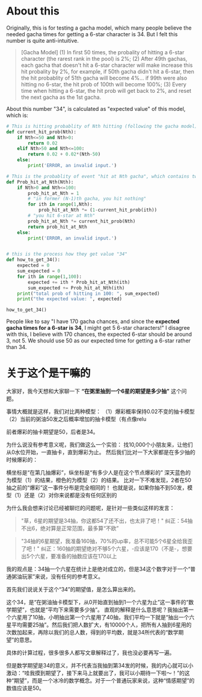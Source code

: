 # About this
Originally, this is for testing a gacha model, which many people believe the needed gacha times for getting a 6-star character is 34. But I felt this number is quite anti-intuitive.

> [Gacha Model]
> (1) In first 50 times, the probality of hitting a 6-star character (the rarest rank in the pool) is 2%; 
> (2) After 49th gachas, each gacha that doesn't hit a 6-star character will make increase this hit probality by 2%, for example, if 50th gacha didn't hit a 6-star, then the hit probablity of 51th gacha will become 4%... if 99th were also hitting no 6-star, the hit prob of 100th will become 100%; 
> (3) Every time when hitting a 6-star, the hit prob will get back to 2%, and reset the next gacha as the 1st gacha.

About this number "34", is calculated as "expected value" of this model, which is:
```python
# This is hitting probablity of Nth hitting (following the gacha model)
def current_hit_prob(Nth):
	if Nth<=50 and Nth>0:
		return 0.02
	elif Nth>50 and Nth<=100:
		return 0.02 + 0.02*(Nth-50)
	else:
		print('ERROR, an invalid input.')

# This is the probablity of event "hit at Nth gacha", which contains two parts: "in former (N-1)th gacha, you hit nothing" and "you hit 6-star at Nth"
def Prob_hit_at_Nth(Nth):
	if Nth>0 and Nth<=100:
		prob_hit_at_Nth = 1
		# "in former (N-1)th gacha, you hit nothing"
		for ith in range(1,Nth):
			prob_hit_at_Nth *= (1-current_hit_prob(ith))
		# "you hit 6-star at Nth"
		prob_hit_at_Nth *= current_hit_prob(Nth)
		return prob_hit_at_Nth
	else:
		print('ERROR, an invalid input.')


# this is the process how they get value "34"
def how_to_get_34():
	expected = 0
	sum_expected = 0
	for ith in range(1,100):
		expected += ith * Prob_hit_at_Nth(ith)
		sum_expected += Prob_hit_at_Nth(ith)
	print("total prob of hitting in 100: ", sum_expected)
	print("the expected value: ", expected)

how_to_get_34()
``` 



People like to say "I have 170 gacha chances, and since the **expected gacha times for a 6-star is 34**, I might get 5 6-star characters!" I disagree with this, I believe with 170 chances, the expected 6-star should be around 3, not 5. We should use 50 as our expected time for getting a 6-star rather than 34.




# 关于这个是干嘛的
 
大家好，我今天想和大家聊一下 **“在粥里抽到一个6星的期望是多少抽”** 这个问题。


事情大概就是这样，我们对比两种模型：
（1）爆彩概率保持0.02不变的抽卡模型
（2）当前的粥油50发之后概率增加的抽卡模型（有点像relu

前者爆彩的抽卡期望是50，后者是34。

为什么说没有参考意义呢，我们做这么一个实验：
找10,000个小朋友来，让他们从0水位开始，一直抽卡，直到爆彩为止。
然后我们比对一下大家都是在多少抽的时候爆彩的：

横坐标是“在第几抽爆彩”，纵坐标是“有多少人是在这个节点爆彩的”
深天蓝色的为模型（1）的结果，橙色的为模型（2）的结果。
比对一下不难发现，2者在50抽之前的“爆彩”这一事件分布是完全相同的！
也就是说，如果你抽不到50发，模型（1）还是（2）对你来说都是没有任何区别的




为什么我会想来讨论已经被聊烂的问题呢，是针对一些类似这样的发言：

> "草，6星的期望是34抽，你这都54了还不出，也太非了吧！"
纠正：54抽不出6，绝对算是正常范围，最多算“不欧”

> "34抽的6星期望，我准备160抽，70%的up率，总不可能5个6星全给我歪了吧！"
纠正：160抽的期望绝对不够5个六星，-应该是170（不是-，想要出5个六星，要准备的抽数应该在170以上



我的观点是：34抽一个六星在统计上是绝对成立的，但是34这个数字对于一个“普通粥油玩家”来说，没有任何的参考意义。



首先我们说说关于这个“34”的期望值，是怎么算出来的。

这个34，是“在粥油抽卡模型下，从0开始直到抽到1一个六星为止”这一事件的“数学期望”，也就是“平均下来需要多少抽”。
直观的解释是什么意思呢？我抽出第一个六星用了10抽，小明抽出第一个六星用了40抽，我们平均一下就是“抽出一个六星平均需要25抽”。然后我们把人数扩大，有10000个人，把所有人抽到6星用的次数加起来，再除以我们的总人数，得到的平均数，就是34所代表的“数学期望”的意思。

具体的计算过程，很多很多人都写文章解释过了，我也没必要再写一遍。

但是数学期望是34的意义，并不代表当我抽到第34发的时候，我的内心就可以小激动：“哇我摸到期望了，接下来马上就要出了，我可以小期待一下啦～！”的这种“期望”，而是一个冰冷的数学概念。对于一个普通玩家来说，这种“情感期望”的数值应该是50。



